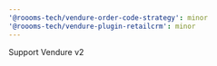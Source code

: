 ```yaml
---
'@roooms-tech/vendure-order-code-strategy': minor
'@roooms-tech/vendure-plugin-retailcrm': minor
---
```


Support Vendure v2
